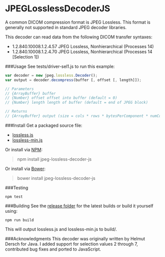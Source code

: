 JPEGLosslessDecoderJS
=====
A common DICOM compression format is JPEG Lossless.  This format is generally not supported in standard JPEG decoder libraries. 

This decoder can read data from the following DICOM transfer syntaxes:

- 1.2.840.10008.1.2.4.57    JPEG Lossless, Nonhierarchical (Processes 14)
- 1.2.840.10008.1.2.4.70    JPEG Lossless, Nonhierarchical (Processes 14 [Selection 1])

###Usage
See tests/driver-sel1.js to run this example:

```javascript
var decoder = new jpeg.lossless.Decoder();
var output = decoder.decompress(buffer [, offset [, length]]);

// Parameters
// {ArrayBuffer} buffer
// {Number} offset offset into buffer (default = 0)
// {Number} length length of buffer (default = end of JPEG block)

// Returns
// {ArrayBuffer} output (size = cols * rows * bytesPerComponent * numComponents)
```

###Install
Get a packaged source file:

* [lossless.js](https://raw.githubusercontent.com/rii-mango/JPEGLosslessDecoderJS/master/release/current/lossless.js)
* [lossless-min.js](https://raw.githubusercontent.com/rii-mango/JPEGLosslessDecoderJS/master/release/current/lossless-min.js)

Or install via [NPM](https://www.npmjs.com/):

> npm install jpeg-lossless-decoder-js

Or install via [Bower](http://bower.io/):

> bower install jpeg-lossless-decoder-js

###Testing
```
npm test
```

###Building
See the [release folder](https://github.com/rii-mango/JPEGLosslessDecoderJS/tree/master/release) for the latest builds or build it yourself using:
```
npm run build
```
This will output lossless.js and lossless-min.js to build/.

###Acknowledgments
This decoder was originally written by Helmut Dersch for Java.  I added support for selection values 2 through 7, contributed bug fixes and ported to JavaScript.

